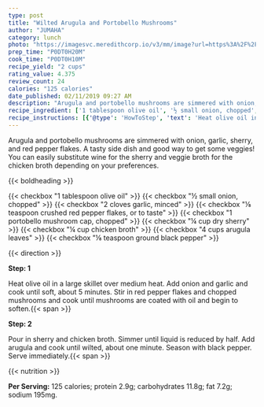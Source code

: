 ```yaml
---
type: post
title: "Wilted Arugula and Portobello Mushrooms"
author: "JUMAHA"
category: lunch
photo: "https://imagesvc.meredithcorp.io/v3/mm/image?url=https%3A%2F%2Fimages.media-allrecipes.com%2Fuserphotos%2F8895547.jpg"
prep_time: "P0DT0H20M"
cook_time: "P0DT0H10M"
recipe_yield: "2 cups"
rating_value: 4.375
review_count: 24
calories: "125 calories"
date_published: 02/11/2019 09:27 AM
description: "Arugula and portobello mushrooms are simmered with onion, garlic, sherry, and red pepper flakes. A tasty side dish and good way to get some veggies! You can easily substitute wine for the sherry and veggie broth for the chicken broth depending on your preferences."
recipe_ingredient: ['1 tablespoon olive oil', '½ small onion, chopped', '2 cloves garlic, minced', '⅛ teaspoon crushed red pepper flakes, or to taste', '1 portobello mushroom cap, chopped', '¼ cup dry sherry', '¼ cup chicken broth', '4 cups arugula leaves', '⅛ teaspoon ground black pepper']
recipe_instructions: [{'@type': 'HowToStep', 'text': 'Heat olive oil in a large skillet over medium heat. Add onion and garlic and cook until soft, about 5 minutes. Stir in red pepper flakes and chopped mushrooms and cook until mushrooms are coated with oil and begin to soften.\n'}, {'@type': 'HowToStep', 'text': 'Pour in sherry and chicken broth. Simmer until liquid is reduced by half. Add arugula and cook until wilted, about one minute. Season with black pepper. Serve immediately.\n'}]
---
```


Arugula and portobello mushrooms are simmered with onion, garlic, sherry, and red pepper flakes. A tasty side dish and good way to get some veggies! You can easily substitute wine for the sherry and veggie broth for the chicken broth depending on your preferences. 

{{< boldheading >}}

{{< checkbox "1 tablespoon olive oil" >}}
{{< checkbox "½ small onion, chopped" >}}
{{< checkbox "2 cloves garlic, minced" >}}
{{< checkbox "⅛ teaspoon crushed red pepper flakes, or to taste" >}}
{{< checkbox "1  portobello mushroom cap, chopped" >}}
{{< checkbox "¼ cup dry sherry" >}}
{{< checkbox "¼ cup chicken broth" >}}
{{< checkbox "4 cups arugula leaves" >}}
{{< checkbox "⅛ teaspoon ground black pepper" >}}


{{< direction >}}

**Step: 1**

Heat olive oil in a large skillet over medium heat. Add onion and garlic and cook until soft, about 5 minutes. Stir in red pepper flakes and chopped mushrooms and cook until mushrooms are coated with oil and begin to soften.{{< span >}}

**Step: 2**

Pour in sherry and chicken broth. Simmer until liquid is reduced by half. Add arugula and cook until wilted, about one minute. Season with black pepper. Serve immediately.{{< span >}}

{{< nutrition >}}

**Per Serving:** 125 calories; protein 2.9g; carbohydrates 11.8g; fat 7.2g; sodium 195mg.